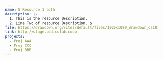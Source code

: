 ```yaml
---
name: S Resource 1 both
description: |-
  1. This is the resource Description.
  2. Line Two of resource Description. $
file: https://drawdown.org/sites/default/files/1920x1080_drawdown_cs101_poster01_0.jpg
link: http://stage.pdd.colab.coop
projects:
  - Proj AAA
  - Proj CCC
  - Proj BBB
---
```

